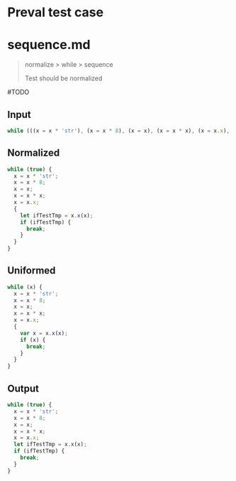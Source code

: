 # Preval test case

# sequence.md

> normalize > while > sequence
>
> Test should be normalized

#TODO

## Input

`````js filename=intro
while (((x = x * 'str'), (x = x * 8), (x = x), (x = x * x), (x = x.x), x.x(x))) {}
`````

## Normalized

`````js filename=intro
while (true) {
  x = x * 'str';
  x = x * 8;
  x = x;
  x = x * x;
  x = x.x;
  {
    let ifTestTmp = x.x(x);
    if (ifTestTmp) {
      break;
    }
  }
}
`````

## Uniformed

`````js filename=intro
while (x) {
  x = x * 'str';
  x = x * 8;
  x = x;
  x = x * x;
  x = x.x;
  {
    var x = x.x(x);
    if (x) {
      break;
    }
  }
}
`````

## Output

`````js filename=intro
while (true) {
  x = x * 'str';
  x = x * 8;
  x = x;
  x = x * x;
  x = x.x;
  let ifTestTmp = x.x(x);
  if (ifTestTmp) {
    break;
  }
}
`````
